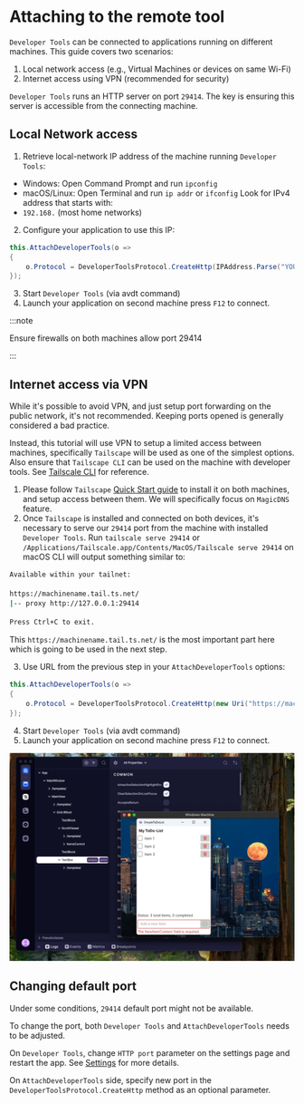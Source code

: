 # Attaching to the remote tool

`Developer Tools` can be connected to applications running on different machines. This guide covers two scenarios:
1. Local network access (e.g., Virtual Machines or devices on same Wi-Fi)
2. Internet access using VPN (recommended for security)

`Developer Tools` runs an HTTP server on port `29414`. The key is ensuring this server is accessible from the connecting machine.

## Local Network access

1. Retrieve local-network IP address of the machine running `Developer Tools`:
- Windows: Open Command Prompt and run `ipconfig`
- macOS/Linux: Open Terminal and run `ip addr` or `ifconfig`
  Look for IPv4 address that starts with:
- `192.168.` (most home networks)

2. Configure your application to use this IP:

```csharp
this.AttachDeveloperTools(o =>
{
    o.Protocol = DeveloperToolsProtocol.CreateHttp(IPAddress.Parse("YOUR_LOCAL_NETWORK_HOST_IP"));
});
```
3. Start `Developer Tools` (via avdt command)
4. Launch your application on second machine press `F12` to connect.

:::note

Ensure firewalls on both machines allow port 29414

:::

## Internet access via VPN

While it's possible to avoid VPN, and just setup port forwarding on the public network, it's not recommended. Keeping ports opened is generally considered a bad practice.

Instead, this tutorial will use VPN to setup a limited access between machines, specifically `Tailscape` will be used as one of the simplest options.
Also ensure that `Tailscape CLI` can be used on the machine with developer tools. See [Tailscale CLI](https://tailscale.com/kb/1080/cli) for reference.

1. Please follow `Tailscape` [Quick Start guide](https://tailscale.com/kb/1017/install) to install it on both machines, and setup access between them. We will specifically focus on `MagicDNS` feature.
2. Once `Tailscape` is installed and connected on both devices, it's necessary to serve our `29414` port from the machine with installed `Developer Tools`. Run
   `tailscale serve 29414`
   or
   `/Applications/Tailscale.app/Contents/MacOS/Tailscale serve 29414` on macOS
   CLI will output something similar to:

```bash
Available within your tailnet:

https://machinename.tail.ts.net/
|-- proxy http://127.0.0.1:29414

Press Ctrl+C to exit.
```

This `https://machinename.tail.ts.net/` is the most important part here which is going to be used in the next step.

3. Use URL from the previous step in your `AttachDeveloperTools` options:

```csharp
this.AttachDeveloperTools(o =>
{
    o.Protocol = DeveloperToolsProtocol.CreateHttp(new Uri("https://machinename.tail.ts.net"));
});
```

4. Start `Developer Tools` (via avdt command)
5. Launch your application on second machine press `F12` to connect.

![Connected via VPN](../../../../static/img/dev-tools//remote-connect-via-vpn.png)


## Changing default port

Under some conditions, `29414` default port might not be available.

To change the port, both `Developer Tools` and `AttachDeveloperTools` needs to be adjusted.

On `Developer Tools`, change `HTTP port` parameter on the settings page and restart the app. See [Settings](../settings.md) for more details.

On `AttachDeveloperTools` side, specify new port in the `DeveloperToolsProtocol.CreateHttp` method as an optional parameter.